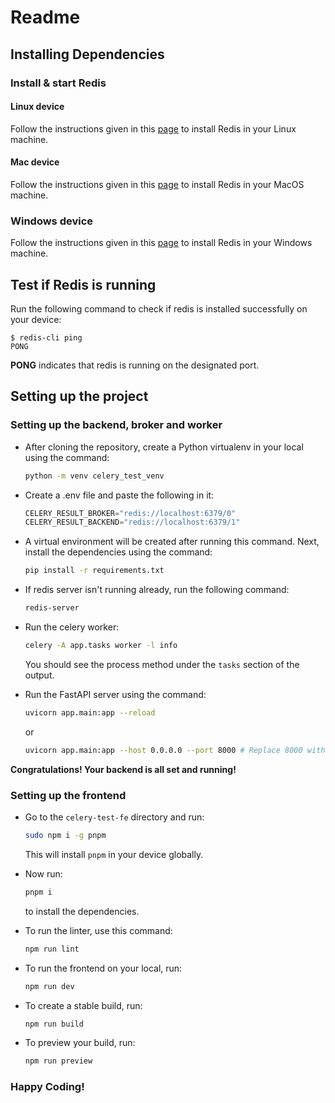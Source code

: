 # Readme

## Installing Dependencies

### Install & start Redis

#### Linux device

Follow the instructions given in this [page](https://redis.io/docs/latest/operate/oss_and_stack/install/install-redis/install-redis-on-linux/) to install Redis in your Linux machine.

#### Mac device

Follow the instructions given in this [page](https://redis.io/docs/latest/operate/oss_and_stack/install/install-redis/install-redis-on-mac-os/) to install Redis in your MacOS machine.

### Windows device

Follow the instructions given in this [page](https://redis.io/docs/latest/operate/oss_and_stack/install/install-redis/install-redis-on-windows/) to install Redis in your Windows machine.

## Test if Redis is running

Run the following command to check if redis is installed successfully on your device:

```
$ redis-cli ping
PONG
```

**PONG** indicates that redis is running on the designated port.

## Setting up the project

### Setting up the backend, broker and worker

- After cloning the repository, create a Python virtualenv in your local using the command:

  ```bash
  python -m venv celery_test_venv
  ```

- Create a .env file and paste the following in it:

  ```python
  CELERY_RESULT_BROKER="redis://localhost:6379/0"
  CELERY_RESULT_BACKEND="redis://localhost:6379/1"
  ```

- A virtual environment will be created after running this command. Next, install the dependencies using the command:

  ```bash
  pip install -r requirements.txt
  ```

- If redis server isn't running already, run the following command:

  ```bash
  redis-server
  ```

- Run the celery worker:

  ```bash
  celery -A app.tasks worker -l info
  ```

  You should see the process method under the `tasks` section of the output.

- Run the FastAPI server using the command:

  ```bash
  uvicorn app.main:app --reload
  ```

  or

  ```bash
  uvicorn app.main:app --host 0.0.0.0 --port 8000 # Replace 8000 with your own port if you wish
  ```

**Congratulations! Your backend is all set and running!**

### Setting up the frontend

- Go to the `celery-test-fe` directory and run:

  ```bash
  sudo npm i -g pnpm
  ```

  This will install `pnpm` in your device globally.

- Now run:

  ```bash
  pnpm i
  ```

  to install the dependencies.

- To run the linter, use this command:

  ```bash
  npm run lint
  ```

- To run the frontend on your local, run:

  ```bash
  npm run dev
  ```

- To create a stable build, run:

  ```bash
  npm run build
  ```

- To preview your build, run:
  ```bash
  npm run preview
  ```

### Happy Coding!
